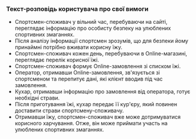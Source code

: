 ### Текст-розповідь користувача про свої вимоги
+ Спортсмен-споживач у вільний час, перебуваючи на сайті, переглядає інформацію про особисту безпеку на улюблених спортивних змаганнях.
+ Після аналізу інформації спортсмен зрозумів, що для безпеки йому принаймні потрібно вживати корисну їжу.
+ Спортсмен-споживач кожен день, перебуваючи в Online-магазині, переглядає перелік корисної їжі.
+ Спортсмен-споживач формує Online-замовлення зі списком їжі.
+ Оператор, отримавши Online-замовлення, зв'язується зі спортсменом та перепитує дані, які клієнт вводив під час замовлення.
+ Кухар, отримавши інформацію про замовлення від оператора, готує необхідні страви.
+ Після приготування їжі, кухар передає її кур'єру, який повинен доставити страви спортсмену-споживачу.
+ Отримавши їжу, спортсмен-споживач вже може дотримуватися корисного харчування. Отже, він може приймати участь на улюблених спортивних змаганнях.
